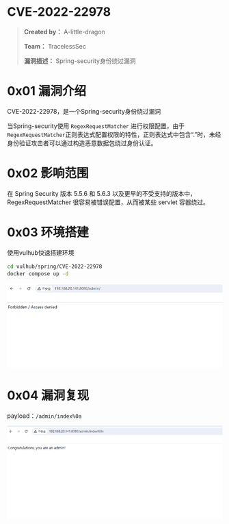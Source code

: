 # CVE-2022-22978

> **Created by：** A-little-dragon
>
> **Team：** TracelessSec
>
> **漏洞描述：** Spring-security身份绕过漏洞



# 0x01 漏洞介绍

CVE-2022-22978，是一个Spring-security身份绕过漏洞

当Spring-security使用 `RegexRequestMatcher` 进行权限配置，由于`RegexRequestMatcher`正则表达式配置权限的特性，正则表达式中包含“.”时，未经身份验证攻击者可以通过构造恶意数据包绕过身份认证。

# 0x02 影响范围

在 Spring Security 版本 5.5.6 和 5.6.3 以及更早的不受支持的版本中，RegexRequestMatcher 很容易被错误配置，从而被某些 servlet 容器绕过。

# **0x03 环境搭建**

使用vulhub快速搭建环境

```bash
cd vulhub/spring/CVE-2022-22978
docker compose up -d
```

![Untitled](image/Untitled.png)

# **0x04 漏洞复现**

payload：`/admin/index%0a`

![Untitled](image/Untitled%201.png)